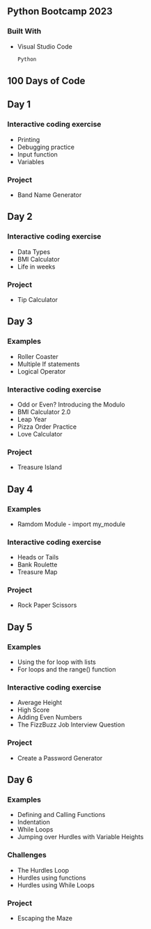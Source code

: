 <!-- ABOUT THE PROJECT -->
## Python Bootcamp 2023

### Built With

* Visual Studio Code
  ```sh
  Python
  ```

## 100 Days of Code

## Day 1

  ### Interactive coding exercise
   * Printing
   * Debugging practice
   * Input function
   * Variables

  ### Project
   * Band Name Generator

## Day 2

  ### Interactive coding exercise
   * Data Types
   * BMI Calculator
   * Life in weeks

  ### Project
   * Tip Calculator

## Day 3

  ### Examples
   * Roller Coaster 
   * Multiple If statements
   * Logical Operator

  ### Interactive coding exercise
   * Odd or Even? Introducing the Modulo
   * BMI Calculator 2.0
   * Leap Year
   * Pizza Order Practice
   * Love Calculator

  ### Project
   * Treasure Island

## Day 4

  ### Examples
   * Ramdom Module - import my_module

  ### Interactive coding exercise
   * Heads or Tails
   * Bank Roulette
   * Treasure Map

  ### Project
   * Rock Paper Scissors

## Day 5

  ### Examples
   * Using the for loop with lists
   * For loops and the range() function

  ### Interactive coding exercise
   * Average Height
   * High Score
   * Adding Even Numbers
   * The FizzBuzz Job Interview Question

  ### Project
   * Create a Password Generator


## Day 6

  ### Examples
   * Defining and Calling Functions
   * Indentation
   * While Loops
   * Jumping over Hurdles with Variable Heights

  ### Challenges
   * The Hurdles Loop
   * Hurdles using functions
   * Hurdles using While Loops

  ### Project
   * Escaping the Maze

